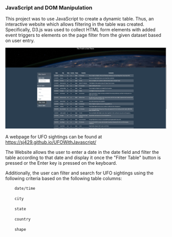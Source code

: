 

### JavaScript and DOM Manipulation

This project was to use JavaScript to create a dynamic table. Thus, an interactive website which allows filtering in the table was created.  Specifically, D3.js was used to collect HTML form elements with added event triggers to elements on the page filter from the given dataset based on user entry. 



![](/static/images/Capture_level%202%20filtered%20by%20shape.PNG)




A webpage for UFO sightings can be found at https://sj429.github.io/UFOWithJavascript/



The Website allows the user to enter a date in the date field and filter the table according to that date and display it once the "Filter Table" button is pressed or the Enter key is pressed on the keyboard.

Additionally, the user can filter and search for UFO sightings using the following criteria based on the following table columns:

        date/time

        city

        state

        country

        shape
